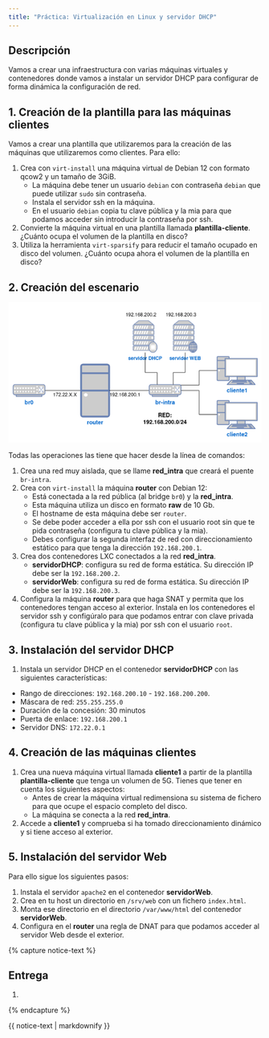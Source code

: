 ```yaml
---
title: "Práctica: Virtualización en Linux y servidor DHCP"
---
```


## Descripción

Vamos a crear una infraestructura con varias máquinas virtuales y contenedores donde vamos a instalar un servidor DHCP para configurar de forma dinámica la configuración de red.

## 1. Creación de la plantilla para las máquinas clientes

Vamos a crear una plantilla que utilizaremos para la creación de las máquinas que utilizaremos como clientes. Para ello:

1. Crea con `virt-install` una máquina virtual de Debian 12 con formato qcow2 y un tamaño de 3GiB. 
	* La máquina debe tener un usuario `debian` con contraseña `debian` que puede utilizar `sudo` sin contraseña.
	* Instala el servidor ssh en la máquina.
	* En el usuario `debian` copia tu clave pública y la mia para que podamos acceder sin introducir la contraseña por ssh.
2. Convierte la máquina virtual en una plantilla llamada **plantilla-cliente**. ¿Cuánto ocupa el volumen de la plantilla en disco?
3. Utiliza la herramienta `virt-sparsify` para reducir el tamaño ocupado en disco del volumen. ¿Cuánto ocupa ahora el volumen de la plantilla en disco?

## 2. Creación del escenario

![Práctica](img/practica.png)

Todas las operaciones las tiene que hacer desde la línea de comandos:

1. Crea una red muy aislada, que se llame **red_intra** que creará el puente `br-intra`.
2. Crea con `virt-install` la máquina **router** con Debian 12: 
	* Está conectada a la red pública (al bridge `br0`) y la **red_intra**.
	* Esta máquina utiliza un disco en formato **raw** de 10 Gb.
	* El hostname de esta máquina debe ser `router`.
	* Se debe poder acceder a ella por ssh con el usuario root sin que te pida contraseña (configura tu clave pública y la mia).
	* Debes configurar la segunda interfaz de red con direccionamiento estático para que tenga la dirección `192.168.200.1`.
3. Crea dos contenedores LXC conectados a la red **red_intra**.
	* **servidorDHCP**: configura su red de forma estática. Su dirección IP debe ser la `192.168.200.2`.
	* **servidorWeb**: configura su red de forma estática. Su dirección IP debe ser la `192.168.200.3`.
4. Configura la máquina **router** para que haga SNAT y permita que los contenedores tengan acceso al exterior. Instala en los contenedores el servidor ssh y configúralo para que podamos entrar con clave privada (configura tu clave pública y la mia) por ssh con el usuario `root`.

## 3. Instalación del servidor DHCP 

1. Instala un servidor DHCP en el contenedor **servidorDHCP** con las siguientes características:

* Rango de direcciones: `192.168.200.10` - `192.168.200.200`.
* Máscara de red: `255.255.255.0`
* Duración de la concesión: 30 minutos
* Puerta de enlace: `192.168.200.1`
* Servidor DNS: `172.22.0.1`

## 4. Creación de las máquinas clientes

1. Crea una nueva máquina virtual llamada **cliente1** a partir de la plantilla **plantilla-cliente** que tenga un volumen de 5G. Tienes que tener en cuenta los siguientes aspectos:
	* Antes de crear la máquina virtual redimensiona su sistema de fichero para que ocupe el espacio completo del disco.
	* La máquina se conecta a la red **red_intra**.
2. Accede a **cliente1** y comprueba si ha tomado direccionamiento dinámico y si tiene acceso al exterior.

## 5. Instalación del servidor Web

Para ello sigue los siguientes pasos:

1. Instala el servidor `apache2` en el contenedor **servidorWeb**.
2. Crea en tu host un directorio en `/srv/web` con un fichero `index.html`.
3. Monta ese directorio en el directorio `/var/www/html` del contenedor **servidorWeb**.
4. Configura en el **router** una regla de DNAT para que podamos acceder al servidor Web desde el exterior.

{% capture notice-text %}
## Entrega

1. 
{% endcapture %}<div class="notice--info">{{ notice-text | markdownify }}</div>


